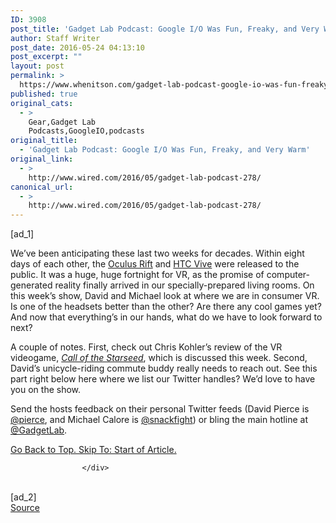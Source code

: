 ```yaml
---
ID: 3908
post_title: 'Gadget Lab Podcast: Google I/O Was Fun, Freaky, and Very Warm'
author: Staff Writer
post_date: 2016-05-24 04:13:10
post_excerpt: ""
layout: post
permalink: >
  https://www.whenitson.com/gadget-lab-podcast-google-io-was-fun-freaky-and-very-warm/
published: true
original_cats:
  - >
    Gear,Gadget Lab
    Podcasts,GoogleIO,podcasts
original_title:
  - 'Gadget Lab Podcast: Google I/O Was Fun, Freaky, and Very Warm'
original_link:
  - >
    http://www.wired.com/2016/05/gadget-lab-podcast-278/
canonical_url:
  - >
    http://www.wired.com/2016/05/gadget-lab-podcast-278/
---
```

 [ad_1]
<br><div id="start-of-content"><article class="content link-underline relative body-copy border-b pad-b-50" data-js="content" itemprop="articleBody" readability="38.506393861893"><p>We’ve been anticipating these last two weeks for decades. Within eight days of each other, the <a href="http://www.wired.com/2016/03/oculus-rift-review-virtual-reality/">Oculus Rift</a> and <a href="http://www.wired.com/2016/04/timelapse-video-set-up-htc-vive/">HTC Vive</a> were released to the public. It was a huge, huge fortnight for VR, as the promise of computer-generated reality finally arrived in our specially-prepared living rooms. On this week’s show, David and Michael look at where we are in consumer VR. Is one of the headsets better than the other? Are there any cool games yet? And now that everything’s in our hands, what do we have to look forward to next?</p>



<p>A couple of notes. First, check out Chris Kohler’s review of the VR videogame, <a href="http://www.wired.com/2016/04/gallery-call-of-starseed-review/"><em>Call of the Starseed</em></a>, which is discussed this week. Second, David’s unicycle-riding commute buddy really needs to reach out. See this part right below here where we list our Twitter handles? We’d love to have you on the show.</p>
<p>Send the hosts feedback on their personal Twitter feeds (David Pierce is <a href="https://twitter.com/pierce">@pierce</a>, <!--Joe Brown is <a href="https://twitter.com/joemfbrown">@joemfbrown</a>, -->and Michael Calore is <a href="https://twitter.com/snackfight">@snackfight</a>) or bling the main hotline at <a href="https://twitter.com/gadgetlab">@GadgetLab</a>.</p>
							<a class="visually-hidden skip-to-text-link focusable bg-white" href="#start-of-content">Go Back to Top. Skip To: Start of Article.</a>
						</article>


					</div>
<br>[ad_2]
<br><a href="http://www.wired.com/2016/05/gadget-lab-podcast-278/">Source </a>